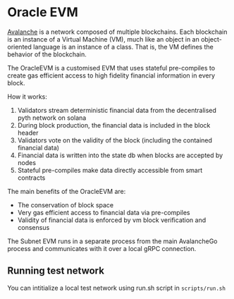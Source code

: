 # Oracle EVM

[Avalanche](https://docs.avax.network/learn/platform-overview) is a network composed of multiple blockchains.
Each blockchain is an instance of a Virtual Machine (VM), much like an object in an object-oriented language is an instance of a class.
That is, the VM defines the behavior of the blockchain.

The OracleEVM is a customised EVM that uses stateful pre-compiles to create gas efficient access to high fidelity financial information in every block.

How it works:
1. Validators stream deterministic financial data from the decentralised pyth network on solana
2. During block production, the financial data is included in the block header
3. Validators vote on the validity of the block (including the contained financial data)
4. Financial data is written into the state db when blocks are accepted by nodes
5. Stateful pre-compiles make data directly accessible from smart contracts

The main benefits of the OracleEVM are:
- The conservation of block space
- Very gas efficient access to financial data via pre-compiles
- Validity of financial data is enforced by vm block verification and consensus

The Subnet EVM runs in a separate process from the main AvalancheGo process and communicates with it over a local gRPC connection.

## Running test network

You can intitialize a local test network using run.sh script in `scripts/run.sh`

